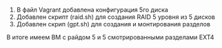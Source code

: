 1. В файл Vagrant добавлена конфигурация 5го диска
2. Добавлен скрипт (raid.sh) для создания RAID 5  уровня из 5 дисков
3. Добавлен скрип (gpt.sh) для создания и монтирования разделов

В итоге имеем ВМ с райдом 5 и 5 смотрированными разделами EXT4